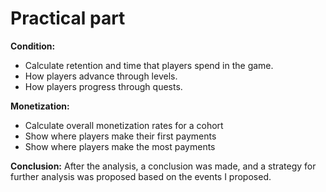 # Practical part

**Condition:**
- Calculate retention and time that players spend in the game.
- How players advance through levels.
- How players progress through quests.
  
**Monetization:**
- Calculate overall monetization rates for a cohort
- Show where players make their first payments
- Show where players make the most payments

**Conclusion:**
After the analysis, a conclusion was made, and a strategy for further analysis was proposed based on the events I proposed.
